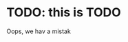 
# TODO: this is TODO
Oops, we hav a mistak

[comment]: # (Oops, we hav a mistak the dg is smol an this shud flaag spelchek eror)
